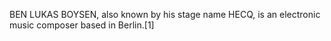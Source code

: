BEN LUKAS BOYSEN, also known by his stage name HECQ, is an electronic music composer based in Berlin.[1]
